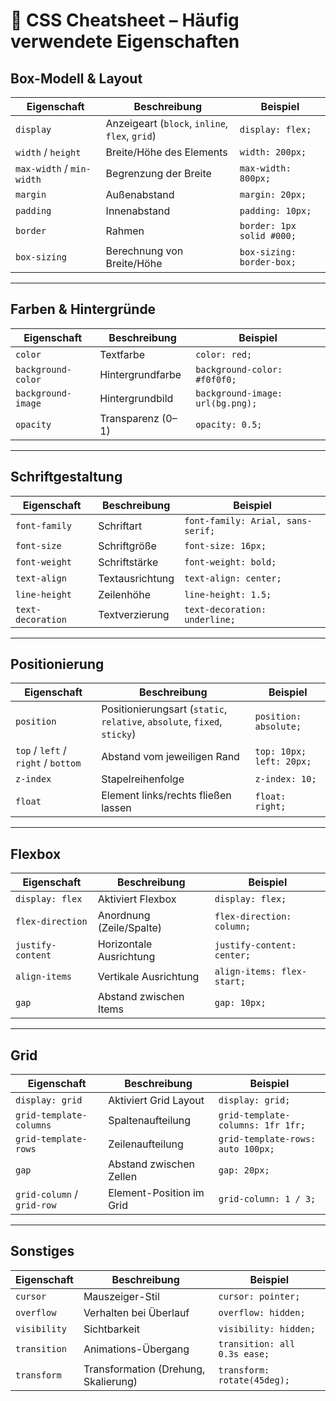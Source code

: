 # 🎨 CSS Cheatsheet – Häufig verwendete Eigenschaften

## Box-Modell & Layout
| Eigenschaft        | Beschreibung                                  | Beispiel |
|-------------------|-----------------------------------------------|----------|
| `display`         | Anzeigeart (`block`, `inline`, `flex`, `grid`) | `display: flex;` |
| `width` / `height`| Breite/Höhe des Elements                       | `width: 200px;` |
| `max-width` / `min-width` | Begrenzung der Breite                  | `max-width: 800px;` |
| `margin`          | Außenabstand                                  | `margin: 20px;` |
| `padding`         | Innenabstand                                  | `padding: 10px;` |
| `border`          | Rahmen                                        | `border: 1px solid #000;` |
| `box-sizing`      | Berechnung von Breite/Höhe                     | `box-sizing: border-box;` |

---

## Farben & Hintergründe
| Eigenschaft          | Beschreibung                  | Beispiel |
|---------------------|-------------------------------|----------|
| `color`             | Textfarbe                     | `color: red;` |
| `background-color`  | Hintergrundfarbe               | `background-color: #f0f0f0;` |
| `background-image`  | Hintergrundbild                | `background-image: url(bg.png);` |
| `opacity`           | Transparenz (0–1)              | `opacity: 0.5;` |

---

## Schriftgestaltung
| Eigenschaft         | Beschreibung                  | Beispiel |
|--------------------|-------------------------------|----------|
| `font-family`      | Schriftart                    | `font-family: Arial, sans-serif;` |
| `font-size`        | Schriftgröße                  | `font-size: 16px;` |
| `font-weight`      | Schriftstärke                  | `font-weight: bold;` |
| `text-align`       | Textausrichtung                | `text-align: center;` |
| `line-height`      | Zeilenhöhe                     | `line-height: 1.5;` |
| `text-decoration`  | Textverzierung                 | `text-decoration: underline;` |

---

## Positionierung
| Eigenschaft     | Beschreibung                      | Beispiel |
|----------------|-----------------------------------|----------|
| `position`     | Positionierungsart (`static`, `relative`, `absolute`, `fixed`, `sticky`) | `position: absolute;` |
| `top` / `left` / `right` / `bottom` | Abstand vom jeweiligen Rand | `top: 10px; left: 20px;` |
| `z-index`      | Stapelreihenfolge                  | `z-index: 10;` |
| `float`        | Element links/rechts fließen lassen| `float: right;` |

---

## Flexbox
| Eigenschaft         | Beschreibung                 | Beispiel |
|--------------------|------------------------------|----------|
| `display: flex`    | Aktiviert Flexbox             | `display: flex;` |
| `flex-direction`   | Anordnung (Zeile/Spalte)      | `flex-direction: column;` |
| `justify-content`  | Horizontale Ausrichtung       | `justify-content: center;` |
| `align-items`      | Vertikale Ausrichtung         | `align-items: flex-start;` |
| `gap`              | Abstand zwischen Items        | `gap: 10px;` |

---

## Grid
| Eigenschaft                  | Beschreibung                        | Beispiel |
|------------------------------|-------------------------------------|----------|
| `display: grid`              | Aktiviert Grid Layout               | `display: grid;` |
| `grid-template-columns`      | Spaltenaufteilung                   | `grid-template-columns: 1fr 1fr;` |
| `grid-template-rows`         | Zeilenaufteilung                    | `grid-template-rows: auto 100px;` |
| `gap`                        | Abstand zwischen Zellen             | `gap: 20px;` |
| `grid-column` / `grid-row`   | Element-Position im Grid            | `grid-column: 1 / 3;` |

---

## Sonstiges
| Eigenschaft        | Beschreibung                  | Beispiel |
|-------------------|-------------------------------|----------|
| `cursor`          | Mauszeiger-Stil                | `cursor: pointer;` |
| `overflow`        | Verhalten bei Überlauf         | `overflow: hidden;` |
| `visibility`      | Sichtbarkeit                   | `visibility: hidden;` |
| `transition`      | Animations-Übergang            | `transition: all 0.3s ease;` |
| `transform`       | Transformation (Drehung, Skalierung) | `transform: rotate(45deg);` |
